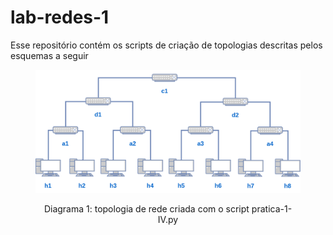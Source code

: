 # lab-redes-1

Esse repositório contém os scripts de criação de topologias descritas pelos esquemas a seguir

<figure>
  <img src="/pratica-1-IV.png" alt="alt text" title="my tooltip">
  <p align="center">Diagrama 1: topologia de rede criada com o script pratica-1-IV.py</p>
</figure>

